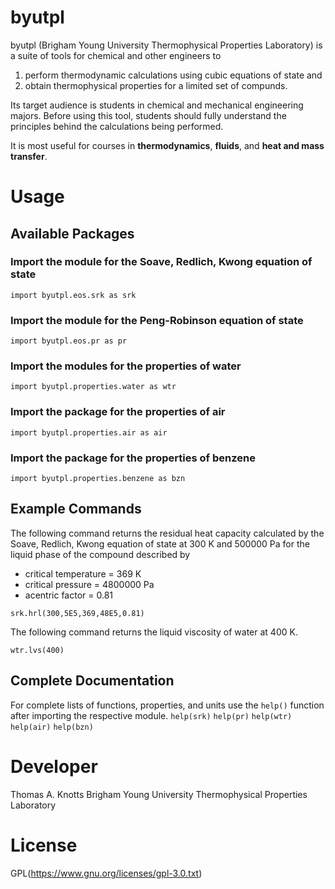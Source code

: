 # byutpl

byutpl (Brigham Young University Thermophysical Properties Laboratory)
is a suite of tools for chemical and other engineers to
1. perform thermodynamic calculations using cubic equations of
state and
2. obtain thermophysical properties for a limited set
of compunds.

Its target audience is students in chemical and mechanical engineering
majors. Before using this tool, students should fully understand the 
principles behind the calculations being performed.

It is most useful for courses in **thermodynamics**, **fluids**, and
**heat and mass transfer**.

# Usage
## Available Packages
### Import the module for the Soave, Redlich, Kwong equation of state
```import byutpl.eos.srk as srk```
### Import the module for the Peng-Robinson equation of state
```import byutpl.eos.pr as pr```
### Import the modules for the properties of water
```import byutpl.properties.water as wtr```
### Import the package for the properties of air
```import byutpl.properties.air as air```
### Import the package for the properties of benzene
```import byutpl.properties.benzene as bzn```

## Example Commands
The following command returns the residual heat capacity calculated by 
the Soave, Redlich, Kwong equation of state at 300 K
and 500000 Pa for the liquid phase of the compound described by 
- critical temperature = 369 K 
- critical pressure = 4800000 Pa 
- acentric factor = 0.81

```srk.hrl(300,5E5,369,48E5,0.81)```

The following command returns the liquid viscosity of water at 400 K.

```wtr.lvs(400)```

## Complete Documentation
For complete lists of functions, properties, and units use the 
```help()``` function after importing the respective module.
```help(srk)```
```help(pr)```
```help(wtr)```
```help(air)```
```help(bzn)```

# Developer
Thomas A. Knotts
Brigham Young University Thermophysical Properties Laboratory

# License
GPL(https://www.gnu.org/licenses/gpl-3.0.txt)
 
